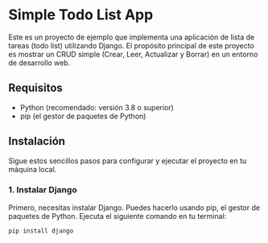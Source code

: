 # Simple Todo List App

Este es un proyecto de ejemplo que implementa una aplicación de lista de tareas (todo list) utilizando Django. El propósito principal de este proyecto es mostrar un CRUD simple (Crear, Leer, Actualizar y Borrar) en un entorno de desarrollo web.

## Requisitos

- Python (recomendado: versión 3.8 o superior)
- pip (el gestor de paquetes de Python)

## Instalación

Sigue estos sencillos pasos para configurar y ejecutar el proyecto en tu máquina local.

### 1. Instalar Django

Primero, necesitas instalar Django. Puedes hacerlo usando pip, el gestor de paquetes de Python. Ejecuta el siguiente comando en tu terminal:

```sh
pip install django

